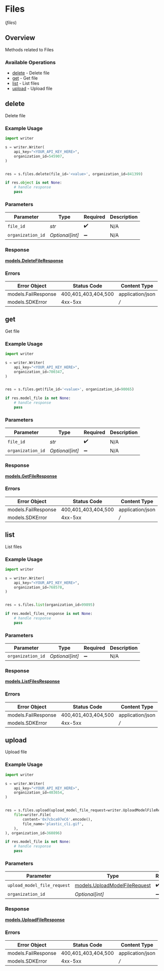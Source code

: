 # Files
(*files*)

## Overview

Methods related to Files

### Available Operations

* [delete](#delete) - Delete file
* [get](#get) - Get file
* [list](#list) - List files
* [upload](#upload) - Upload file

## delete

Delete file

### Example Usage

```python
import writer

s = writer.Writer(
    api_key="<YOUR_API_KEY_HERE>",
    organization_id=545907,
)


res = s.files.delete(file_id='<value>', organization_id=841399)

if res.object is not None:
    # handle response
    pass

```

### Parameters

| Parameter          | Type               | Required           | Description        |
| ------------------ | ------------------ | ------------------ | ------------------ |
| `file_id`          | *str*              | :heavy_check_mark: | N/A                |
| `organization_id`  | *Optional[int]*    | :heavy_minus_sign: | N/A                |


### Response

**[models.DeleteFileResponse](../../models/deletefileresponse.md)**
### Errors

| Error Object        | Status Code         | Content Type        |
| ------------------- | ------------------- | ------------------- |
| models.FailResponse | 400,401,403,404,500 | application/json    |
| models.SDKError     | 4xx-5xx             | */*                 |

## get

Get file

### Example Usage

```python
import writer

s = writer.Writer(
    api_key="<YOUR_API_KEY_HERE>",
    organization_id=700347,
)


res = s.files.get(file_id='<value>', organization_id=90065)

if res.model_file is not None:
    # handle response
    pass

```

### Parameters

| Parameter          | Type               | Required           | Description        |
| ------------------ | ------------------ | ------------------ | ------------------ |
| `file_id`          | *str*              | :heavy_check_mark: | N/A                |
| `organization_id`  | *Optional[int]*    | :heavy_minus_sign: | N/A                |


### Response

**[models.GetFileResponse](../../models/getfileresponse.md)**
### Errors

| Error Object        | Status Code         | Content Type        |
| ------------------- | ------------------- | ------------------- |
| models.FailResponse | 400,401,403,404,500 | application/json    |
| models.SDKError     | 4xx-5xx             | */*                 |

## list

List files

### Example Usage

```python
import writer

s = writer.Writer(
    api_key="<YOUR_API_KEY_HERE>",
    organization_id=768578,
)


res = s.files.list(organization_id=99895)

if res.model_files_response is not None:
    # handle response
    pass

```

### Parameters

| Parameter          | Type               | Required           | Description        |
| ------------------ | ------------------ | ------------------ | ------------------ |
| `organization_id`  | *Optional[int]*    | :heavy_minus_sign: | N/A                |


### Response

**[models.ListFilesResponse](../../models/listfilesresponse.md)**
### Errors

| Error Object        | Status Code         | Content Type        |
| ------------------- | ------------------- | ------------------- |
| models.FailResponse | 400,401,403,404,500 | application/json    |
| models.SDKError     | 4xx-5xx             | */*                 |

## upload

Upload file

### Example Usage

```python
import writer

s = writer.Writer(
    api_key="<YOUR_API_KEY_HERE>",
    organization_id=403654,
)


res = s.files.upload(upload_model_file_request=writer.UploadModelFileRequest(
    file=writer.File(
        content='0x7cbca97eC6'.encode(),
        file_name='plastic_cli.gif',
    ),
), organization_id=360896)

if res.model_file is not None:
    # handle response
    pass

```

### Parameters

| Parameter                                                               | Type                                                                    | Required                                                                | Description                                                             |
| ----------------------------------------------------------------------- | ----------------------------------------------------------------------- | ----------------------------------------------------------------------- | ----------------------------------------------------------------------- |
| `upload_model_file_request`                                             | [models.UploadModelFileRequest](../../models/uploadmodelfilerequest.md) | :heavy_check_mark:                                                      | N/A                                                                     |
| `organization_id`                                                       | *Optional[int]*                                                         | :heavy_minus_sign:                                                      | N/A                                                                     |


### Response

**[models.UploadFileResponse](../../models/uploadfileresponse.md)**
### Errors

| Error Object        | Status Code         | Content Type        |
| ------------------- | ------------------- | ------------------- |
| models.FailResponse | 400,401,403,404,500 | application/json    |
| models.SDKError     | 4xx-5xx             | */*                 |
